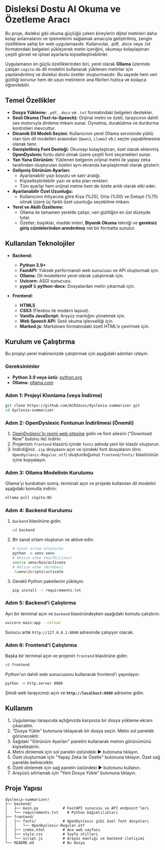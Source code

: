 # Disleksi Dostu AI Okuma ve Özetleme Aracı

Bu proje, disleksi gibi okuma güçlüğü çeken bireylerin dijital metinleri daha kolay anlamalarını ve işlemelerini sağlamak amacıyla geliştirilmiş, zengin özelliklere sahip bir web uygulamasıdır. Kullanıcılar, .pdf, .docx veya .txt formatındaki belgeleri yükleyerek metin içeriğini, okumayı kolaylaştıran çeşitli görsel ve işitsel ayarlarla kişiselleştirebilirler.

Uygulamanın en güçlü özelliklerinden biri, yerel olarak **Ollama** üzerinde çalışan `cogito:8b` dil modelini kullanarak yüklenen metinler için yapılandırılmış ve disleksi dostu özetler oluşturmasıdır. Bu sayede hem veri gizliliği korunur hem de uzun metinlerin ana fikirleri hızlıca ve kolayca öğrenilebilir.

## Temel Özellikler

- **Dosya Yükleme:** `.pdf`, `.docx` ve `.txt` formatındaki belgeleri destekler.
- **Sesli Okuma (Text-to-Speech):** Orijinal metni ve özeti, tarayıcının dahili ses motoruyla dinleme imkanı sunar. Oynatma, duraklatma ve durdurma kontrolleri mevcuttur.
- **Dinamik Dil Modeli Seçimi:** Kullanıcının yerel Ollama servisinde yüklü olan tüm dil modelleri arasından (`Qwen2`, `Llama3` vb.) seçim yapabilmesine olanak tanır.
- **Genişletilmiş Font Desteği:** Okumayı kolaylaştıran, özel olarak eklenmiş **OpenDyslexic** fontu dahil olmak üzere çeşitli font seçenekleri sunar.
- **Yan Yana Görünüm:** Yüklenen belgenin orijinal metni ile yapay zeka tarafından oluşturulan özetini aynı ekranda karşılaştırmalı olarak gösterir.
- **Gelişmiş Görünüm Ayarları:**
  - Ayarlanabilir yazı boyutu ve satır aralığı.
  - Kişiselleştirilebilir yazı ve arka plan renkleri.
  - Tüm ayarlar hem orijinal metne hem de özete anlık olarak etki eder.
- **Ayarlanabilir Özet Uzunluğu:**
  - Kullanıcının ihtiyacına göre Kısa (%25), Orta (%50) ve Detaylı (%75) olmak üzere üç farklı özet uzunluğu seçebilme imkanı.
- **Yerel ve Akıllı Özetleme:**
  - Ollama ile tamamen yerelde çalışır, veri gizliliğini en üst düzeyde tutar.
  - Özetler; başlıklar, madde imleri, **Biyonik Okuma** tekniği ve **gereksiz giriş cümlelerinden arındırılmış** net bir formatta sunulur.

## Kullanılan Teknolojiler

- **Backend:**
  - **Python 3.9+**
  - **FastAPI:** Yüksek performanslı web sunucusu ve API oluşturmak için.
  - **Ollama:** Dil modellerini yerel olarak çalıştırmak için.
  - **Uvicorn:** ASGI sunucusu.
  - **pypdf** & **python-docx:** Dosyalardan metin çıkarmak için.

- **Frontend:**
  - **HTML5**
  - **CSS3** (Flexbox ile modern layout).
  - **Vanilla JavaScript:** Arayüz mantığını yönetmek için.
  - **Web Speech API:** Sesli okuma işlevselliği için.
  - **Marked.js:** Markdown formatındaki özeti HTML'e çevirmek için.

## Kurulum ve Çalıştırma

Bu projeyi yerel makinenizde çalıştırmak için aşağıdaki adımları izleyin.

### Gereksinimler

- **Python 3.9 veya üstü:** [python.org](https://www.python.org/)
- **Ollama:** [ollama.com](https://ollama.com/)

### Adım 1: Projeyi Klonlama (veya İndirme)

```bash
git clone https://github.com/ACRZeuss/dyslexia-summarizer.git
cd dyslexia-summarizer
```

### Adım 2: OpenDyslexic Fontunun İndirilmesi (Önemli)

1.  [OpenDyslexic'in resmi web sitesine](https://opendyslexic.org/) gidin ve font ailesini ("Download Now" butonu ile) indirin.
2.  Projenizin `frontend` klasörü içinde `fonts` adında yeni bir klasör oluşturun.
3.  İndirdiğiniz `.zip` dosyasını açın ve içindeki font dosyalarını (örn: `OpenDyslexic-Regular.otf`) oluşturduğunuz `frontend/fonts/` klasörünün içine kopyalayın.

### Adım 3: Ollama Modelinin Kurulumu

Ollama'yı kurduktan sonra, terminali açın ve projede kullanılan dil modelini aşağıdaki komutla indirin:

```bash
ollama pull cogito:8b
```

### Adım 4: Backend Kurulumu

1.  `backend` klasörüne gidin.
    ```bash
    cd backend
    ```
2.  Bir sanal ortam oluşturun ve aktive edin.
    ```bash
    # Sanal ortam oluşturma
    python -m venv venv
    # Aktive etme (macOS/Linux)
    source venv/bin/activate
    # Aktive etme (Windows)
    .\venv\Scripts\activate
    ```
3.  Gerekli Python paketlerini yükleyin.
    ```bash
    pip install -r requirements.txt
    ```

### Adım 5: Backend'i Çalıştırma

Ayrı bir terminal açın ve `backend` klasöründeyken aşağıdaki komutu çalıştırın:

```bash
uvicorn main:app --reload
```
Sunucu artık `http://127.0.0.1:8000` adresinde çalışıyor olacak.

### Adım 6: Frontend'i Çalıştırma

Başka bir terminal açın ve projenin `frontend` klasörüne gidin:

```bash
cd frontend
```
Python'un dahili web sunucusunu kullanarak frontend'i yayınlayın:

```bash
python -m http.server 8080
```
Şimdi web tarayıcınızı açın ve **`http://localhost:8080`** adresine gidin.

## Kullanım

1.  Uygulamayı tarayıcıda açtığınızda karşınıza bir dosya yükleme ekranı çıkacaktır.
2.  "Dosya Yükle" butonuna tıklayarak bir dosya seçin. Metin sol panelde görünecektir.
3.  Sağdaki "Görünüm Ayarları" panelini kullanarak metnin görünümünü kişiselleştirin.
4.  Metni dinlemek için sol panelin üstündeki ▶️ butonuna tıklayın.
5.  Özet oluşturmak için "Yapay Zeka ile Özetle" butonuna tıklayın. Özet sağ panelde belirecektir.
6.  Özeti dinlemek için sağ panelin üstündeki ▶️ butonunu kullanın.
7.  Arayüzü sıfırlamak için "Yeni Dosya Yükle" butonuna tıklayın.

## Proje Yapısı

```
dyslexia-summarizer/
├── backend/
│   ├── main.py           # FastAPI sunucusu ve API endpoint'leri
│   └── requirements.txt    # Python bağımlılıkları
├── frontend/
│   ├── fonts/            # OpenDyslexic gibi özel font dosyaları
│   │   └── OpenDyslexic-Regular.otf 
│   ├── index.html        # Ana web sayfası
│   ├── style.css         # Sayfa stilleri
│   └── script.js         # Arayüz mantığı ve backend iletişimi
└── README.md             # Bu dosya
```